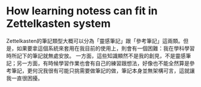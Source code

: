 # How learning notess can fit in Zettelkasten system
Zettelkasten的筆記類型大概可以分為「靈感筆記」跟「參考筆記」這兩類。但是，如果要拿這個系統來套用在我目前的使用上，則會有一個困難：我在學科學習時所記下的筆記就無處安放。
一方面，這些知識顯然不是我的創見，不是靈感筆記；另一方面，有時候學習作業也會有自己的練習跟想法，好像也不能全然算是參考筆記，更何況我很有可能只挑需要做筆記的做，筆記本身並無架構可言，這就讓我一直很困擾。